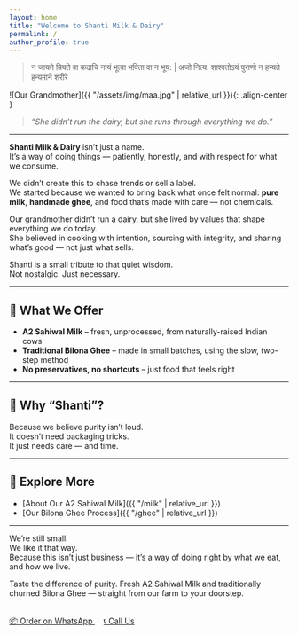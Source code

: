 ```yaml
---
layout: home
title: "Welcome to Shanti Milk & Dairy"
permalink: /
author_profile: true
---
```

> न जायते म्रियते वा कदाचि नायं भूत्वा भविता वा न भूय: |
> अजो नित्य: शाश्वतोऽयं पुराणो न हन्यते हन्यमाने शरीरे
<!-- ![Our Grandmother — The Heart of Shanti]({{ "/assets/images/dadi.jpg" | relative_url }}){: .align-center } -->

![Our Grandmother]({{ "/assets/img/maa.jpg" | relative_url }}){: .align-center }
> *“She didn’t run the dairy, but she runs through everything we do.”*

---

**Shanti Milk & Dairy** isn’t just a name.  
It’s a way of doing things — patiently, honestly, and with respect for what we consume.

We didn’t create this to chase trends or sell a label.  
We started because we wanted to bring back what once felt normal: **pure milk**, **handmade ghee**, and food that’s made with care — not chemicals.

Our grandmother didn’t run a dairy, but she lived by values that shape everything we do today.  
She believed in cooking with intention, sourcing with integrity, and sharing what’s good — not just what sells.

Shanti is a small tribute to that quiet wisdom.  
Not nostalgic. Just necessary.

---

## 🐄 What We Offer

- **A2 Sahiwal Milk** – fresh, unprocessed, from naturally-raised Indian cows  
- **Traditional Bilona Ghee** – made in small batches, using the slow, two-step method  
- **No preservatives, no shortcuts** – just food that feels right

---

## 🌿 Why “Shanti”?

Because we believe purity isn’t loud.  
It doesn’t need packaging tricks.  
It just needs care — and time.

---

## 📖 Explore More

- [About Our A2 Sahiwal Milk]({{ "/milk" | relative_url }})  
- [Our Bilona Ghee Process]({{ "/ghee" | relative_url }})

---

We’re still small.  
We like it that way.  
Because this isn’t just business — it’s a way of doing right by what we eat, and how we live.

Taste the difference of purity.
Fresh A2 Sahiwal Milk and traditionally churned Bilona Ghee — straight from our farm to your doorstep.

<div style="margin-top: 2rem;">
  <a href="https://wa.me/919643011465" target="_blank" class="btn btn--primary" style="margin-right: 1rem;">
    📦 Order on WhatsApp
  </a>
  <a href="tel:+919643011465" class="btn btn--primary">
    📞 Call Us
  </a>
</div>



